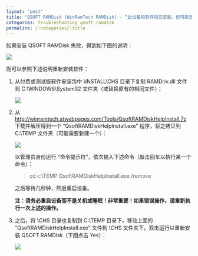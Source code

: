 ```yaml
---
layout: "post"
title: "QSOFT RAMDisk (WinRamTech RAMDisk) - “此设备的软件现已安装，但可能无法正确运行” 问题的解决办法"
categories: troubleshooting qsoft_ramdisk
permalink: /:categories/:title
---
```


如果安装 QSOFT RAMDisk 失败，得到如下图的说明：

![](https://i.imgur.com/sbYT79s.png)

则可以参照下述说明重新安装软件：

1. 从付费或测试版软件安装包中 \INSTALL\CHS 目录下复制 RAMDriv.dll 文件到  C:\WINDOWS\System32 文件夹（或替换原有的相同文件）；

	![](https://i.imgur.com/FwExy6b.jpg)


2. 从 http://winramtech.atwebpages.com/Tools/QsoftRAMDiskHelpInstall.7z 下载并解压得到一个 “QsoftRAMDiskHelpInstall.exe” 程序，将之拷贝到 C:\TEMP 文件夹（可能需要新建一个）：

	![](https://i.imgur.com/v4dXqlh.jpg)

	以管理员身份运行 “命令提示符”，依次输入下述命令（敲击回车以执行某一个命令）：

	> cd c:\TEMP
	> QsoftRAMDiskHelpInstall.exe /remove

	之后等待几秒钟，然后重启设备。

	**注：请务必重启设备而不是关机或睡眠！非常重要！如果错误操作，请重新执行一次上述的操作。**

3. 之后，将 \CHS 目录也复制到 C:\TEMP 目录下，移动上面的 "QsoftRAMDiskHelpInstall.exe" 文件到 \CHS 文件夹下，双击运行以重新安装 QSOFT RAMDisk（下图点击 Yes）：

	![](https://i.imgur.com/npu6eyP.png)
